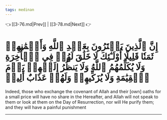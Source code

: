 ```yaml
---
tags: medinan
---
```


👈 [[3-76.md|Prev]] | [[3-78.md|Next]] 👉

# إِنَّ ٱلَّذِينَ يَشۡتَرُونَ بِعَهۡدِ ٱللَّهِ وَأَيۡمَٰنِهِمۡ ثَمَنٗا قَلِيلًا أُوْلَـٰٓئِكَ لَا خَلَٰقَ لَهُمۡ فِي ٱلۡأٓخِرَةِ وَلَا يُكَلِّمُهُمُ ٱللَّهُ وَلَا يَنظُرُ إِلَيۡهِمۡ يَوۡمَ ٱلۡقِيَٰمَةِ وَلَا يُزَكِّيهِمۡ وَلَهُمۡ عَذَابٌ أَلِيمٞ

Indeed, those who exchange the covenant of Allah and their [own] oaths for a small price will have no share in the Hereafter, and Allah will not speak to them or look at them on the Day of Resurrection, nor will He purify them; and they will have a painful punishment

---

